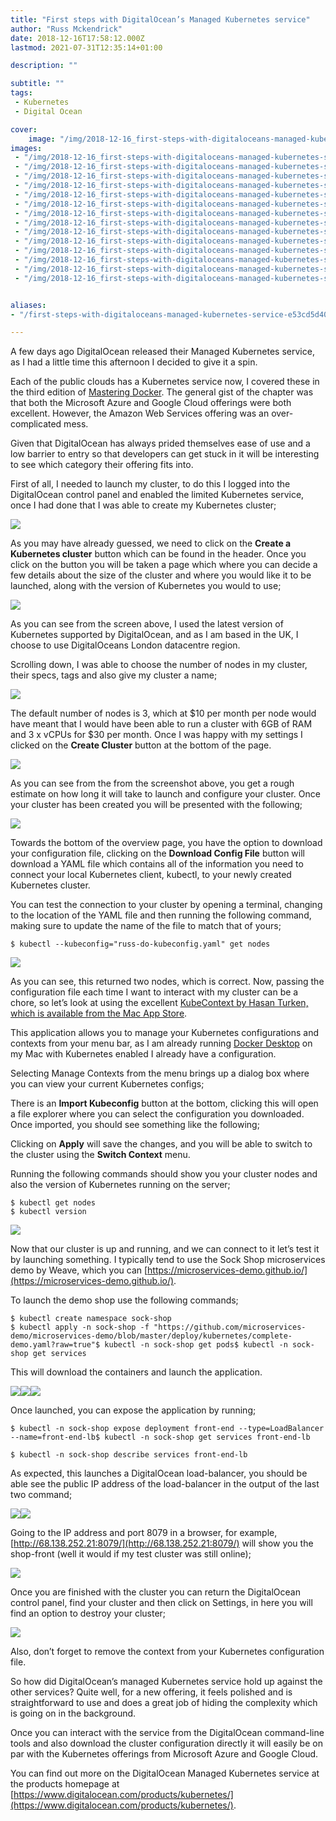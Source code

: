 ```yaml
---
title: "First steps with DigitalOcean’s Managed Kubernetes service"
author: "Russ Mckendrick"
date: 2018-12-16T17:58:12.000Z
lastmod: 2021-07-31T12:35:14+01:00

description: ""

subtitle: ""
tags:
 - Kubernetes
 - Digital Ocean

cover:
    image: "/img/2018-12-16_first-steps-with-digitaloceans-managed-kubernetes-service_0.jpg" 
images:
 - "/img/2018-12-16_first-steps-with-digitaloceans-managed-kubernetes-service_0.jpg"
 - "/img/2018-12-16_first-steps-with-digitaloceans-managed-kubernetes-service_1.jpg"
 - "/img/2018-12-16_first-steps-with-digitaloceans-managed-kubernetes-service_2.jpg"
 - "/img/2018-12-16_first-steps-with-digitaloceans-managed-kubernetes-service_3.jpg"
 - "/img/2018-12-16_first-steps-with-digitaloceans-managed-kubernetes-service_4.jpg"
 - "/img/2018-12-16_first-steps-with-digitaloceans-managed-kubernetes-service_5.jpg"
 - "/img/2018-12-16_first-steps-with-digitaloceans-managed-kubernetes-service_6.jpg"
 - "/img/2018-12-16_first-steps-with-digitaloceans-managed-kubernetes-service_7.jpg"
 - "/img/2018-12-16_first-steps-with-digitaloceans-managed-kubernetes-service_8.jpg"
 - "/img/2018-12-16_first-steps-with-digitaloceans-managed-kubernetes-service_9.jpg"
 - "/img/2018-12-16_first-steps-with-digitaloceans-managed-kubernetes-service_10.jpg"
 - "/img/2018-12-16_first-steps-with-digitaloceans-managed-kubernetes-service_11.jpg"
 - "/img/2018-12-16_first-steps-with-digitaloceans-managed-kubernetes-service_12.jpg"
 - "/img/2018-12-16_first-steps-with-digitaloceans-managed-kubernetes-service_13.jpg"


aliases:
- "/first-steps-with-digitaloceans-managed-kubernetes-service-e53cd5d40909"

---
```


A few days ago DigitalOcean released their Managed Kubernetes service, as I had a little time this afternoon I decided to give it a spin.

Each of the public clouds has a Kubernetes service now, I covered these in the third edition of [Mastering Docker](https://www.packtpub.com/virtualization-and-cloud/mastering-docker-third-edition). The general gist of the chapter was that both the Microsoft Azure and Google Cloud offerings were both excellent. However, the Amazon Web Services offering was an over-complicated mess.

Given that DigitalOcean has always prided themselves ease of use and a low barrier to entry so that developers can get stuck in it will be interesting to see which category their offering fits into.

First of all, I needed to launch my cluster, to do this I logged into the DigitalOcean control panel and enabled the limited Kubernetes service, once I had done that I was able to create my Kubernetes cluster;

![](/img/2018-12-16_first-steps-with-digitaloceans-managed-kubernetes-service_0.jpg)

As you may have already guessed, we need to click on the **Create a Kubernetes cluster** button which can be found in the header. Once you click on the button you will be taken a page which where you can decide a few details about the size of the cluster and where you would like it to be launched, along with the version of Kubernetes you would to use;

![](/img/2018-12-16_first-steps-with-digitaloceans-managed-kubernetes-service_1.jpg)

As you can see from the screen above, I used the latest version of Kubernetes supported by DigitalOcean, and as I am based in the UK, I choose to use DigitalOceans London datacentre region.

Scrolling down, I was able to choose the number of nodes in my cluster, their specs, tags and also give my cluster a name;

![](/img/2018-12-16_first-steps-with-digitaloceans-managed-kubernetes-service_2.jpg)

The default number of nodes is 3, which at $10 per month per node would have meant that I would have been able to run a cluster with 6GB of RAM and 3 x vCPUs for $30 per month. Once I was happy with my settings I clicked on the **Create Cluster** button at the bottom of the page.

![](/img/2018-12-16_first-steps-with-digitaloceans-managed-kubernetes-service_3.jpg)

As you can see from the from the screenshot above, you get a rough estimate on how long it will take to launch and configure your cluster. Once your cluster has been created you will be presented with the following;

![](/img/2018-12-16_first-steps-with-digitaloceans-managed-kubernetes-service_4.jpg)

Towards the bottom of the overview page, you have the option to download your configuration file, clicking on the **Download Config File** button will download a YAML file which contains all of the information you need to connect your local Kubernetes client, kubectl, to your newly created Kubernetes cluster.

You can test the connection to your cluster by opening a terminal, changing to the location of the YAML file and then running the following command, making sure to update the name of the file to match that of yours;

```
$ kubectl --kubeconfig="russ-do-kubeconfig.yaml" get nodes
```

![](/img/2018-12-16_first-steps-with-digitaloceans-managed-kubernetes-service_5.jpg)

As you can see, this returned two nodes, which is correct. Now, passing the configuration file each time I want to interact with my cluster can be a chore, so let’s look at using the excellent [KubeContext by Hasan Turken, which is available from the Mac App Store](https://itunes.apple.com/gb/app/kubecontext/id1438838068?mt=12).

This application allows you to manage your Kubernetes configurations and contexts from your menu bar, as I am already running [Docker Desktop](https://hub.docker.com/editions/community/docker-ce-desktop-mac) on my Mac with Kubernetes enabled I already have a configuration.

Selecting Manage Contexts from the menu brings up a dialog box where you can view your current Kubernetes configs;

There is an **Import Kubeconfig** button at the bottom, clicking this will open a file explorer where you can select the configuration you downloaded. Once imported, you should see something like the following;

Clicking on **Apply** will save the changes, and you will be able to switch to the cluster using the **Switch Context** menu.

Running the following commands should show you your cluster nodes and also the version of Kubernetes running on the server;

```
$ kubectl get nodes
$ kubectl version
```

![](/img/2018-12-16_first-steps-with-digitaloceans-managed-kubernetes-service_6.jpg)

Now that our cluster is up and running, and we can connect to it let’s test it by launching something. I typically tend to use the Sock Shop microservices demo by Weave, which you can [https://microservices-demo.github.io/](https://microservices-demo.github.io/).

To launch the demo shop use the following commands;

```
$ kubectl create namespace sock-shop
$ kubectl apply -n sock-shop -f "https://github.com/microservices-demo/microservices-demo/blob/master/deploy/kubernetes/complete-demo.yaml?raw=true"$ kubectl -n sock-shop get pods$ kubectl -n sock-shop get services
```

This will download the containers and launch the application.

![](/img/2018-12-16_first-steps-with-digitaloceans-managed-kubernetes-service_7.jpg)![](/img/2018-12-16_first-steps-with-digitaloceans-managed-kubernetes-service_8.jpg)![](/img/2018-12-16_first-steps-with-digitaloceans-managed-kubernetes-service_9.jpg)

Once launched, you can expose the application by running;

```
$ kubectl -n sock-shop expose deployment front-end --type=LoadBalancer --name=front-end-lb$ kubectl -n sock-shop get services front-end-lb

$ kubectl -n sock-shop describe services front-end-lb
```

As expected, this launches a DigitalOcean load-balancer, you should be able see the public IP address of the load-balancer in the output of the last two command;

![](/img/2018-12-16_first-steps-with-digitaloceans-managed-kubernetes-service_10.jpg)![](/img/2018-12-16_first-steps-with-digitaloceans-managed-kubernetes-service_11.jpg)

Going to the IP address and port 8079 in a browser, for example, [http://68.138.252.21:8079/](http://68.138.252.21:8079/) will show you the shop-front (well it would if my test cluster was still online);

![](/img/2018-12-16_first-steps-with-digitaloceans-managed-kubernetes-service_12.jpg)

Once you are finished with the cluster you can return the DigitalOcean control panel, find your cluster and then click on Settings, in here you will find an option to destroy your cluster;

![](/img/2018-12-16_first-steps-with-digitaloceans-managed-kubernetes-service_13.jpg)

Also, don’t forget to remove the context from your Kubernetes configuration file.

So how did DigitalOcean’s managed Kubernetes service hold up against the other services? Quite well, for a new offering, it feels polished and is straightforward to use and does a great job of hiding the complexity which is going on in the background.

Once you can interact with the service from the DigitalOcean command-line tools and also download the cluster configuration directly it will easily be on par with the Kubernetes offerings from Microsoft Azure and Google Cloud.

You can find out more on the DigitalOcean Managed Kubernetes service at the products homepage at [https://www.digitalocean.com/products/kubernetes/](https://www.digitalocean.com/products/kubernetes/).

